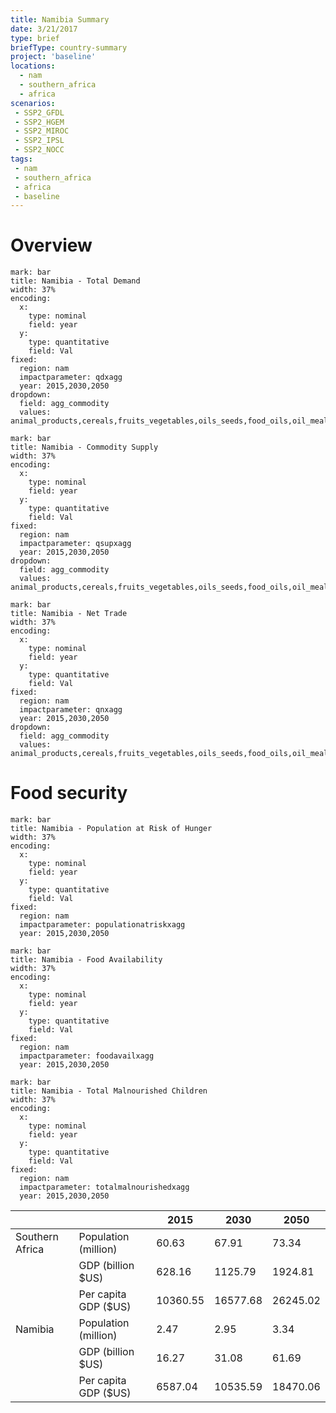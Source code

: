 ```yaml
---
title: Namibia Summary
date: 3/21/2017
type: brief
briefType: country-summary
project: 'baseline'
locations:
  - nam
  - southern_africa
  - africa
scenarios:
 - SSP2_GFDL
 - SSP2_HGEM
 - SSP2_MIROC
 - SSP2_IPSL
 - SSP2_NOCC
tags:
 - nam
 - southern_africa
 - africa
 - baseline
---
```

# Overview 

```chart
mark: bar
title: Namibia - Total Demand
width: 37%
encoding:
  x:
    type: nominal
    field: year
  y:
    type: quantitative
    field: Val
fixed:
  region: nam
  impactparameter: qdxagg
  year: 2015,2030,2050
dropdown:
  field: agg_commodity
  values: animal_products,cereals,fruits_vegetables,oils_seeds,food_oils,oil_meals,other,pulses,roots_tubers,sugar
```

```chart
mark: bar
title: Namibia - Commodity Supply
width: 37%
encoding:
  x:
    type: nominal
    field: year
  y:
    type: quantitative
    field: Val
fixed:
  region: nam
  impactparameter: qsupxagg
  year: 2015,2030,2050
dropdown:
  field: agg_commodity
  values: animal_products,cereals,fruits_vegetables,oils_seeds,food_oils,oil_meals,other,pulses,roots_tubers,sugar
```

```chart
mark: bar
title: Namibia - Net Trade
width: 37%
encoding:
  x:
    type: nominal
    field: year
  y:
    type: quantitative
    field: Val
fixed:
  region: nam
  impactparameter: qnxagg
  year: 2015,2030,2050
dropdown:
  field: agg_commodity
  values: animal_products,cereals,fruits_vegetables,oils_seeds,food_oils,oil_meals,other,pulses,roots_tubers,sugar
```

# Food security

```chart
mark: bar
title: Namibia - Population at Risk of Hunger
width: 37%
encoding:
  x:
    type: nominal
    field: year
  y:
    type: quantitative
    field: Val
fixed:
  region: nam
  impactparameter: populationatriskxagg
  year: 2015,2030,2050
```

```chart
mark: bar
title: Namibia - Food Availability
width: 37%
encoding:
  x:
    type: nominal
    field: year
  y:
    type: quantitative
    field: Val
fixed:
  region: nam
  impactparameter: foodavailxagg
  year: 2015,2030,2050
```

```chart
mark: bar
title: Namibia - Total Malnourished Children
width: 37%
encoding:
  x:
    type: nominal
    field: year
  y:
    type: quantitative
    field: Val
fixed:
  region: nam
  impactparameter: totalmalnourishedxagg
  year: 2015,2030,2050
```

|   |   | 2015 | 2030 | 2050 |
|---|---|---|---|---|
| Southern Africa | Population (million) | 60.63 | 67.91 | 73.34 |
|  | GDP (billion $US) | 628.16 | 1125.79 | 1924.81 |
|  | Per capita GDP ($US) | 10360.55 | 16577.68 | 26245.02 |
| Namibia | Population (million) | 2.47 | 2.95 | 3.34 |
|  | GDP (billion $US) | 16.27 | 31.08 | 61.69 |
|  | Per capita GDP ($US) | 6587.04| 10535.59| 18470.06|